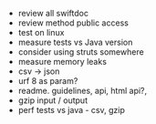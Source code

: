 - review all swiftdoc
- review method public access
- test on linux
- measure tests vs Java version
- consider using struts somewhere
- measure memory leaks
- csv -> json
- urf 8 as param?
- readme. guidelines, api, html api?, 
- gzip input / output
- perf tests vs java - csv, gzip
